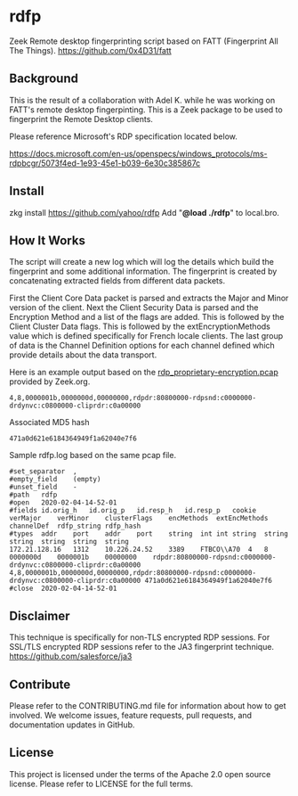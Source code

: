 # rdfp
Zeek Remote desktop fingerprinting script based on FATT (Fingerprint All The Things).
https://github.com/0x4D31/fatt

## Background
This is the result of a collaboration with Adel K. while he was working on FATT's remote desktop fingerpinting.  This is a Zeek package to be used to fingerprint the Remote Desktop clients.

Please reference Microsoft's RDP specification located below.

https://docs.microsoft.com/en-us/openspecs/windows_protocols/ms-rdpbcgr/5073f4ed-1e93-45e1-b039-6e30c385867c


## Install
zkg install https://github.com/yahoo/rdfp
Add "**@load ./rdfp**" to local.bro.

## How It Works

The script will create a new log which will log the details which build the fingerprint and some additional information.  The fingerprint is created by concatenating extracted fields from different data packets.  

First the Client Core Data packet is parsed and extracts the Major and Minor version of the client.  Next the Client Security Data is parsed and the Encryption Method and a list of the flags are added.  This is followed by the Client Cluster Data flags.  This is followed by the extEncryptionMethods value which is defined specifically for French locale clients.  The last group of data is the Channel Definition options for each channel defined which provide details about the data transport.

Here is an example output based on the [rdp_proprietary-encryption.pcap](https://github.com/zeek/zeek/tree/master/testing/btest/Traces/rdp) provided by Zeek.org.

```4,8,0000001b,0000000d,00000000,rdpdr:80800000-rdpsnd:c0000000-drdynvc:c0800000-cliprdr:c0a00000```

Associated MD5 hash

```471a0d621e6184364949f1a62040e7f6```

Sample rdfp.log based on the same pcap file.

```#separator \x09
#set_separator	,
#empty_field	(empty)
#unset_field	-
#path	rdfp
#open	2020-02-04-14-52-01
#fields	id.orig_h	id.orig_p	id.resp_h	id.resp_p	cookie	verMajor	verMinor	clusterFlags	encMethods	extEncMethods	channelDef	rdfp_string	rdfp_hash
#types	addr	port	addr	port	string	int	int	string	string	string	string	string	string
172.21.128.16	1312	10.226.24.52	3389	FTBCO\\A70	4	8	0000000d	0000001b	00000000	rdpdr:80800000-rdpsnd:c0000000-drdynvc:c0800000-cliprdr:c0a00000	4,8,0000001b,0000000d,00000000,rdpdr:80800000-rdpsnd:c0000000-drdynvc:c0800000-cliprdr:c0a00000	471a0d621e6184364949f1a62040e7f6
#close	2020-02-04-14-52-01
```

## Disclaimer

This technique is specifically for non-TLS encrypted RDP sessions. For SSL/TLS encrypted RDP sessions refer to the JA3 fingerprint technique.  https://github.com/salesforce/ja3

## Contribute
Please refer to the CONTRIBUTING.md file for information about how to get involved. We welcome issues, feature requests, pull requests, and documentation updates in GitHub.

## License

This project is licensed under the terms of the Apache 2.0 open source license. Please refer to LICENSE for the full terms.
